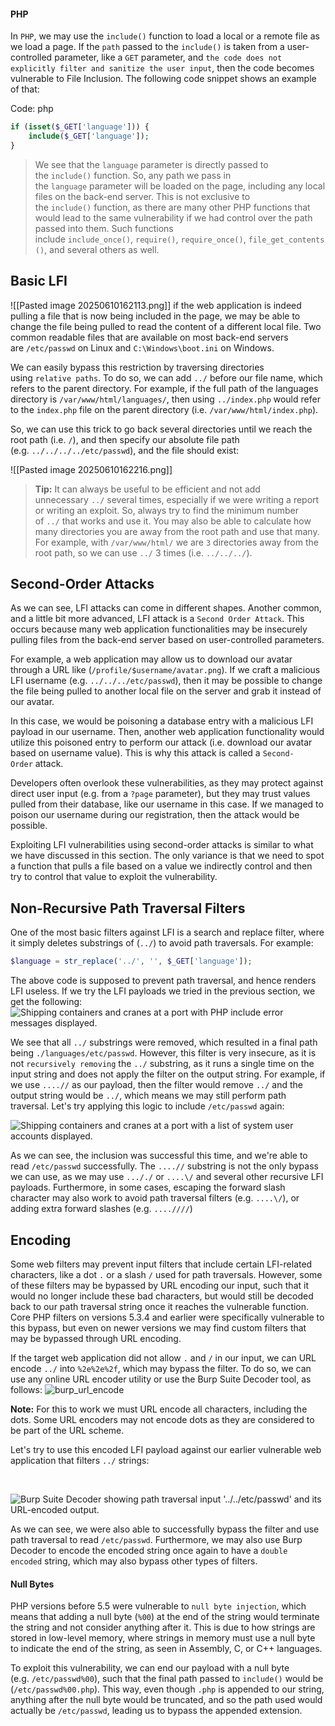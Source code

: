 #### PHP

In `PHP`, we may use the `include()` function to load a local or a remote file as we load a page. If the `path` passed to the `include()` is taken from a user-controlled parameter, like a `GET` parameter, and `the code does not explicitly filter and sanitize the user input`, then the code becomes vulnerable to File Inclusion. The following code snippet shows an example of that:

Code: php

```php
if (isset($_GET['language'])) {
    include($_GET['language']);
}
```

> We see that the `language` parameter is directly passed to the `include()` function. So, any path we pass in the `language` parameter will be loaded on the page, including any local files on the back-end server. This is not exclusive to the `include()` function, as there are many other PHP functions that would lead to the same vulnerability if we had control over the path passed into them. Such functions include `include_once()`, `require()`, `require_once()`, `file_get_contents()`, and several others as well.


## Basic LFI
![[Pasted image 20250610162113.png]]
if the web application is indeed pulling a file that is now being included in the page, we may be able to change the file being pulled to read the content of a different local file. Two common readable files that are available on most back-end servers are `/etc/passwd` on Linux and `C:\Windows\boot.ini` on Windows.

We can easily bypass this restriction by traversing directories using `relative paths`. To do so, we can add `../` before our file name, which refers to the parent directory. For example, if the full path of the languages directory is `/var/www/html/languages/`, then using `../index.php` would refer to the `index.php` file on the parent directory (i.e. `/var/www/html/index.php`).

So, we can use this trick to go back several directories until we reach the root path (i.e. `/`), and then specify our absolute file path (e.g. `../../../../etc/passwd`), and the file should exist:

![[Pasted image 20250610162216.png]]

>**Tip:** It can always be useful to be efficient and not add unnecessary `../` several times, especially if we were writing a report or writing an exploit. So, always try to find the minimum number of `../` that works and use it. You may also be able to calculate how many directories you are away from the root path and use that many. For example, with `/var/www/html/` we are `3` directories away from the root path, so we can use `../` 3 times (i.e. `../../../`).

## Second-Order Attacks

As we can see, LFI attacks can come in different shapes. Another common, and a little bit more advanced, LFI attack is a `Second Order Attack`. This occurs because many web application functionalities may be insecurely pulling files from the back-end server based on user-controlled parameters.

For example, a web application may allow us to download our avatar through a URL like (`/profile/$username/avatar.png`). If we craft a malicious LFI username (e.g. `../../../etc/passwd`), then it may be possible to change the file being pulled to another local file on the server and grab it instead of our avatar.

In this case, we would be poisoning a database entry with a malicious LFI payload in our username. Then, another web application functionality would utilize this poisoned entry to perform our attack (i.e. download our avatar based on username value). This is why this attack is called a `Second-Order` attack.

Developers often overlook these vulnerabilities, as they may protect against direct user input (e.g. from a `?page` parameter), but they may trust values pulled from their database, like our username in this case. If we managed to poison our username during our registration, then the attack would be possible.

Exploiting LFI vulnerabilities using second-order attacks is similar to what we have discussed in this section. The only variance is that we need to spot a function that pulls a file based on a value we indirectly control and then try to control that value to exploit the vulnerability.

## Non-Recursive Path Traversal Filters

One of the most basic filters against LFI is a search and replace filter, where it simply deletes substrings of (`../`) to avoid path traversals. For example:
```php
$language = str_replace('../', '', $_GET['language']);
```

The above code is supposed to prevent path traversal, and hence renders LFI useless. If we try the LFI payloads we tried in the previous section, we get the following:
![Shipping containers and cranes at a port with PHP include error messages displayed.](https://academy.hackthebox.com/storage/modules/23/lfi_blacklist.png)

We see that all `../` substrings were removed, which resulted in a final path being `./languages/etc/passwd`. However, this filter is very insecure, as it is not `recursively removing` the `../` substring, as it runs a single time on the input string and does not apply the filter on the output string. For example, if we use `....//` as our payload, then the filter would remove `../` and the output string would be `../`, which means we may still perform path traversal. Let's try applying this logic to include `/etc/passwd` again:

![Shipping containers and cranes at a port with a list of system user accounts displayed.](https://academy.hackthebox.com/storage/modules/23/lfi_blacklist_passwd.png)

As we can see, the inclusion was successful this time, and we're able to read `/etc/passwd` successfully. The `....//` substring is not the only bypass we can use, as we may use `..././` or `....\/` and several other recursive LFI payloads. Furthermore, in some cases, escaping the forward slash character may also work to avoid path traversal filters (e.g. `....\/`), or adding extra forward slashes (e.g. `....////`)


## Encoding

Some web filters may prevent input filters that include certain LFI-related characters, like a dot `.` or a slash `/` used for path traversals. However, some of these filters may be bypassed by URL encoding our input, such that it would no longer include these bad characters, but would still be decoded back to our path traversal string once it reaches the vulnerable function. Core PHP filters on versions 5.3.4 and earlier were specifically vulnerable to this bypass, but even on newer versions we may find custom filters that may be bypassed through URL encoding.

If the target web application did not allow `.` and `/` in our input, we can URL encode `../` into `%2e%2e%2f`, which may bypass the filter. To do so, we can use any online URL encoder utility or use the Burp Suite Decoder tool, as follows: ![burp_url_encode](https://academy.hackthebox.com/storage/modules/23/burp_url_encode.jpg)

**Note:** For this to work we must URL encode all characters, including the dots. Some URL encoders may not encode dots as they are considered to be part of the URL scheme.

Let's try to use this encoded LFI payload against our earlier vulnerable web application that filters `../` strings:

   

![Burp Suite Decoder showing path traversal input '../../etc/passwd' and its URL-encoded output.](https://academy.hackthebox.com/storage/modules/23/lfi_blacklist_passwd_filter.png)

As we can see, we were also able to successfully bypass the filter and use path traversal to read `/etc/passwd`. Furthermore, we may also use Burp Decoder to encode the encoded string once again to have a `double encoded` string, which may also bypass other types of filters.

#### Null Bytes

PHP versions before 5.5 were vulnerable to `null byte injection`, which means that adding a null byte (`%00`) at the end of the string would terminate the string and not consider anything after it. This is due to how strings are stored in low-level memory, where strings in memory must use a null byte to indicate the end of the string, as seen in Assembly, C, or C++ languages.

To exploit this vulnerability, we can end our payload with a null byte (e.g. `/etc/passwd%00`), such that the final path passed to `include()` would be (`/etc/passwd%00.php`). This way, even though `.php` is appended to our string, anything after the null byte would be truncated, and so the path used would actually be `/etc/passwd`, leading us to bypass the appended extension.